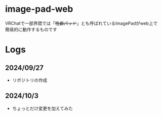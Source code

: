 # image-pad-web
VRChatで一部界隈では「~~性癖パッド~~」とも呼ばれているImagePadがweb上で簡易的に動作するものです

# Logs
## 2024/09/27
* リポジトリの作成
## 2024/10/3
* ちょっとだけ変更を加えてみた